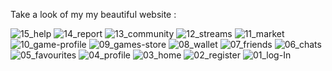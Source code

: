 Take a look of my my beautiful website :

 
 ![15_help](https://github.com/user-attachments/assets/c3f701a4-981b-41ac-8490-06d207f6fb81)
![14_report](https://github.com/user-attachments/assets/2a81c5bf-62c7-4e15-b9bf-7c160ae263a2)
![13_community](https://github.com/user-attachments/assets/eb048e45-cf40-4416-b0ec-1fa037f38935)
![12_streams](https://github.com/user-attachments/assets/11526d5b-0f2b-483a-99c9-2c05b0bedcb4)
![11_market](https://github.com/user-attachments/assets/13402428-cb56-4bf4-9e0a-efea23c2efb4)
![10_game-profile](https://github.com/user-attachments/assets/88496ed4-dc47-46dc-90c9-a828ae508397)
![09_games-store](https://github.com/user-attachments/assets/f0c90520-5d44-4f0e-bfc2-33758540dc4a)
![08_wallet](https://github.com/user-attachments/assets/779f5154-f64b-46b6-895e-9a0e672d7501)
![07_friends](https://github.com/user-attachments/assets/3ef5a50f-b743-4ab2-b88e-ff4013dfdc41)
![06_chats](https://github.com/user-attachments/assets/5c7ffc0d-cdb9-48c9-ab94-07eb63b23613)
![05_favourites](https://github.com/user-attachments/assets/7aa9d4a9-2885-4ee1-be2e-68ccf48d5e65)
![04_profile](https://github.com/user-attachments/assets/55aaf35d-ab82-4fbc-b571-c694a168157d)
![03_home](https://github.com/user-attachments/assets/8fcd5484-7b9d-4c24-9f82-ac767db96150)
![02_register](https://github.com/user-attachments/assets/98f376fd-07b0-4932-9521-07a8b802ac07)
![01_log-In](https://github.com/user-attachments/assets/daff4226-8c25-42bd-ab8a-506b808578f8)
